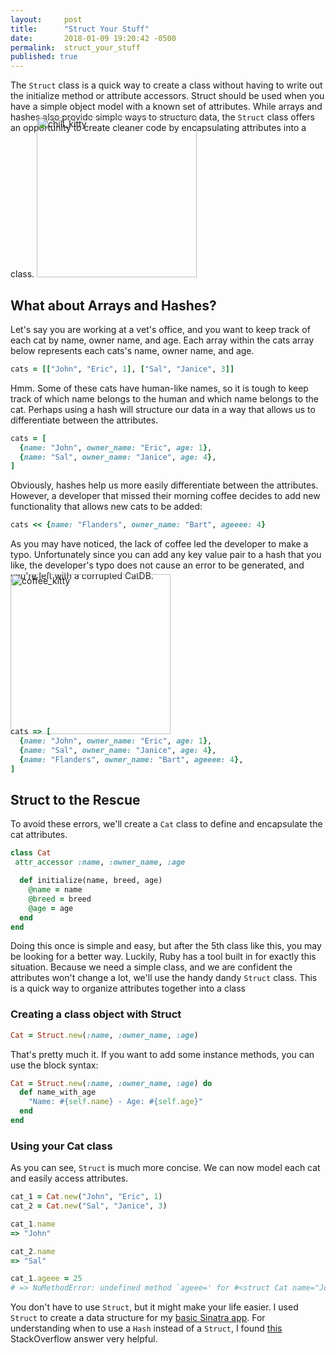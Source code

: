 ```yaml
---
layout:     post
title:      "Struct Your Stuff"
date:       2018-01-09 19:20:42 -0500
permalink:  struct_your_stuff
published: true
---
```


The `Struct` class is a quick way to create a class without having to write out the initialize method or attribute accessors. Struct should be used when you have a simple object model with a known set of attributes. While arrays and hashes also provide simple ways to structure data, the `Struct` class offers an opportunity to create cleaner code by encapsulating attributes into a class.
![chill_kitty](https://i.imgur.com/nqTnKNU.png)

## What about Arrays and Hashes?
Let's say you are working at a vet's office, and you want to keep track of each cat by name, owner name, and age. Each array within the cats array below represents each cats's name, owner name, and age.

```ruby
cats = [["John", "Eric", 1], ["Sal", "Janice", 3]]
```

Hmm. Some of these cats have human-like names, so it is tough to keep track of which name belongs to the human and which name belongs to the cat. Perhaps using a hash will structure our data in a way that allows us to differentiate between the attributes.

```ruby
cats = [
  {name: "John", owner_name: "Eric", age: 1},
  {name: "Sal", owner_name: "Janice", age: 4},
]
```

Obviously, hashes help us more easily differentiate between the attributes. However, a developer that missed their morning coffee decides to add new functionality that allows new cats to be added:

```ruby
cats << {name: "Flanders", owner_name: "Bart", ageeee: 4}
```

As you may have noticed, the lack of coffee led the developer to make a typo. Unfortunately since you
can add any key value pair to a hash that you like, the developer's typo does not cause an error to be generated, and you're left with a corrupted CatDB.

![coffee_kitty](https://i.imgur.com/br0peQq.png)

```ruby
cats => [
  {name: "John", owner_name: "Eric", age: 1},
  {name: "Sal", owner_name: "Janice", age: 4},
  {name: "Flanders", owner_name: "Bart", ageeee: 4},
]
```

## Struct to the Rescue

To avoid these errors, we'll create a `Cat` class to define and encapsulate the cat attributes.

```ruby
class Cat
 attr_accessor :name, :owner_name, :age

  def initialize(name, breed, age)
    @name = name
    @breed = breed
    @age = age
  end
end
```
Doing this once is simple and easy, but after the 5th class like this, you may be looking for a better way. Luckily, Ruby has a tool built in for exactly this situation. Because we need a simple class, and we are confident the attributes won't change a lot, we'll use the handy dandy `Struct` class. This is a quick way to organize attributes together into a class

### Creating a class object with Struct

```ruby
Cat = Struct.new(:name, :owner_name, :age)
  ```

That's pretty much it. If you want to add some instance methods, you can use the block syntax:

```ruby
Cat = Struct.new(:name, :owner_name, :age) do
  def name_with_age
    "Name: #{self.name} - Age: #{self.age}"
  end
end
```

### Using your Cat class

As you can see, `Struct` is much more concise. We can now model each cat and easily access attributes.

```ruby
cat_1 = Cat.new("John", "Eric", 1)
cat_2 = Cat.new("Sal", "Janice", 3)

cat_1.name
=> "John"

cat_2.name
=> "Sal"

cat_1.ageee = 25
# => NoMethodError: undefined method `ageee=' for #<struct Cat name="John", owner_name="Eric", age=1>
```

You don't have to use `Struct`, but it might make your life easier. I used `Struct` to create a data structure for my [basic Sinatra app](https://github.com/hcarnes/sinatra-basic-forms-lab-v-000/blob/master/models/puppy.rb). For understanding when to use a `Hash` instead of a `Struct`, I found [this](https://stackoverflow.com/a/3275624) StackOverflow answer very helpful.

<style>
 img {
   width: 256px;
   margin: -25px 0 -25px 0
 }
</style>
